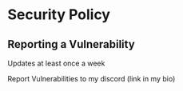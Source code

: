 # Security Policy

## Reporting a Vulnerability

Updates at least once a week

Report Vulnerabilities to my discord (link in my bio)
